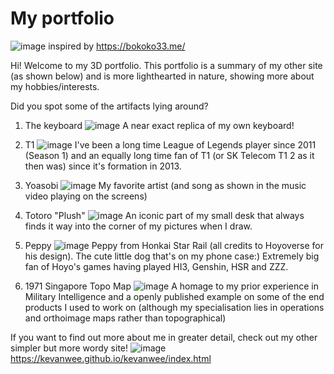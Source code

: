 # My portfolio

![image](https://github.com/user-attachments/assets/32661755-7e84-4c2d-8d84-ebf893d1e025)
inspired by https://bokoko33.me/

Hi! Welcome to my 3D portfolio. This portfolio is a summary of my other site (as shown below) and is more lighthearted in nature, showing more about my hobbies/interests. 

Did you spot some of the artifacts lying around?

1. The keyboard
![image](https://github.com/user-attachments/assets/2270c066-69dd-4a66-ba1b-b0f37f7495f1)
A near exact replica of my own keyboard!

2. T1
![image](https://github.com/user-attachments/assets/df5d1e07-39ae-4af3-a38d-3b2e5a6b403e)
I've been a long time League of Legends player since 2011 (Season 1) and an equally long time fan of T1 (or SK Telecom T1 2 as it then was) since it's formation in 2013. 

3. Yoasobi
![image](https://github.com/user-attachments/assets/f7fd482c-0173-41e8-8852-4efb9cdbd15c)
My favorite artist (and song as shown in the music video playing on the screens)

5. Totoro "Plush"
![image](https://github.com/user-attachments/assets/6406f468-b3b9-44c9-b10d-f30ba276e7ce)
An iconic part of my small desk that always finds it way into the corner of my pictures when I draw.

7. Peppy
![image](https://github.com/user-attachments/assets/609b19d1-ed8f-4aa4-906e-5b58c34be00f)
Peppy from Honkai Star Rail (all credits to Hoyoverse for his design). The cute little dog that's on my phone case:)
Extremely big fan of Hoyo's games having played HI3, Genshin, HSR and ZZZ.

8. 1971 Singapore Topo Map
![image](https://github.com/user-attachments/assets/5e6da30f-6c39-4426-a9e7-46491d915af3)
A homage to my prior experience in Military Intelligence and a openly published example on some of the end products I used to work on (although my specialisation lies in operations and orthoimage maps rather than topographical) 


If you want to find out more about me in greater detail, check out my other simpler but more wordy site!
![image](https://github.com/user-attachments/assets/a0cce745-e720-4a00-9f0c-e24cdc6fe07c)
https://kevanwee.github.io/kevanwee/index.html

